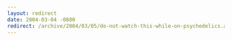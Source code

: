 ```yaml
---
layout: redirect
date: 2004-03-04 -0800
redirect: /archive/2004/03/05/do-not-watch-this-while-on-psychedelics.aspx/
---
```

